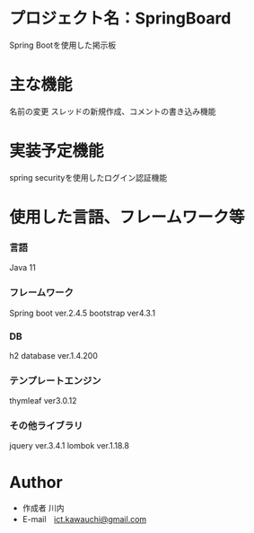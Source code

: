 # プロジェクト名：SpringBoard

Spring Bootを使用した掲示板

# 主な機能
名前の変更
スレッドの新規作成、コメントの書き込み機能

# 実装予定機能
spring securityを使用したログイン認証機能

# 使用した言語、フレームワーク等
### 言語
Java 11
### フレームワーク
Spring boot ver.2.4.5
bootstrap ver4.3.1
### DB
h2 database ver.1.4.200
### テンプレートエンジン
thymleaf ver3.0.12
### その他ライブラリ
jquery ver.3.4.1
lombok ver.1.18.8



# Author

* 作成者 川内  
* E-mail　ict.kawauchi@gmail.com


